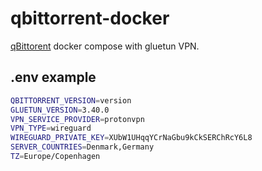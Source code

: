 # qbittorrent-docker

[qBittorent](https://qbittorent.org) docker compose with gluetun VPN.

## .env example

```bash
QBITTORRENT_VERSION=version
GLUETUN_VERSION=3.40.0
VPN_SERVICE_PROVIDER=protonvpn
VPN_TYPE=wireguard
WIREGUARD_PRIVATE_KEY=XUbW1UHqqYCrNaGbu9kCkSERChRcY6L8
SERVER_COUNTRIES=Denmark,Germany
TZ=Europe/Copenhagen
```
